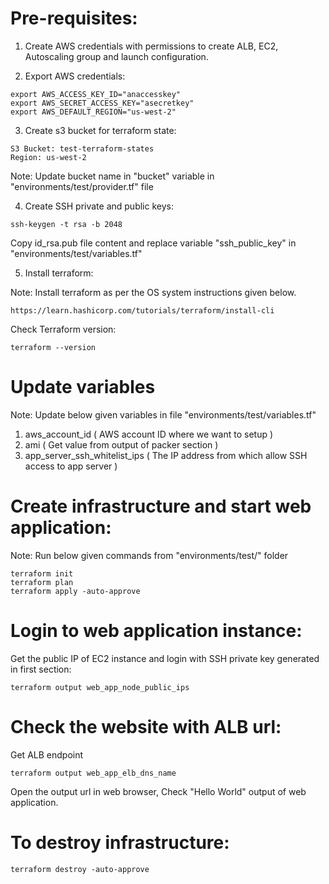 # Pre-requisites:

1) Create AWS credentials with permissions to create ALB, EC2, Autoscaling group and launch configuration.

2) Export AWS credentials:

```shell script
export AWS_ACCESS_KEY_ID="anaccesskey"
export AWS_SECRET_ACCESS_KEY="asecretkey"
export AWS_DEFAULT_REGION="us-west-2"
```

3) Create s3 bucket for terraform state:

```shell script
S3 Bucket: test-terraform-states
Region: us-west-2
```

Note: Update bucket name in "bucket" variable in "environments/test/provider.tf" file


4) Create SSH private and public keys:

```shell script
ssh-keygen -t rsa -b 2048
```

Copy id_rsa.pub file content and replace variable "ssh_public_key" in "environments/test/variables.tf"


5) Install terraform:

Note: Install terraform as per the OS system instructions given below.

```shell script
https://learn.hashicorp.com/tutorials/terraform/install-cli
```

Check Terraform version:

```shell script
terraform --version
```


# Update variables

Note: Update below given variables in file "environments/test/variables.tf"

1) aws_account_id ( AWS account ID where we want to setup )
2) ami  ( Get value from output of packer section )
3) app_server_ssh_whitelist_ips  ( The IP address from which allow SSH access to app server )


# Create infrastructure and start web application:

Note: Run below given commands from "environments/test/" folder

```shell script
terraform init
terraform plan
terraform apply -auto-approve
```

# Login to web application instance:

Get the public IP of EC2 instance and login with SSH private key generated in first section:

```shell script
terraform output web_app_node_public_ips
```

# Check the website with ALB url:

Get ALB endpoint 

```shell script
terraform output web_app_elb_dns_name
```
Open the output url in web browser, Check "Hello World" output of web application.


# To destroy infrastructure:

```shell script
terraform destroy -auto-approve
```
